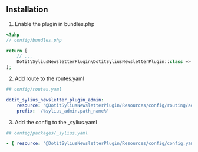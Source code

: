 ## Installation
1. Enable the plugin in bundles.php

```php
<?php
// config/bundles.php

return [
    // ...
    Dotit\SyliusNewsletterPlugin\DotitSyliusNewsletterPlugin::class => ['all' => true],
];
```
2. Add route to the routes.yaml

```yaml
## config/routes.yaml

dotit_sylius_newsletter_plugin_admin:
    resource: "@DotitSyliusNewsletterPlugin/Resources/config/routing/admin.yaml"
    prefix: '/%sylius_admin.path_name%'
```
3. Add the config to the _sylius.yaml

```yaml
## config/packages/_sylius.yaml

- { resource: "@DotitSyliusNewsletterPlugin/Resources/config/config.yaml" }
```
